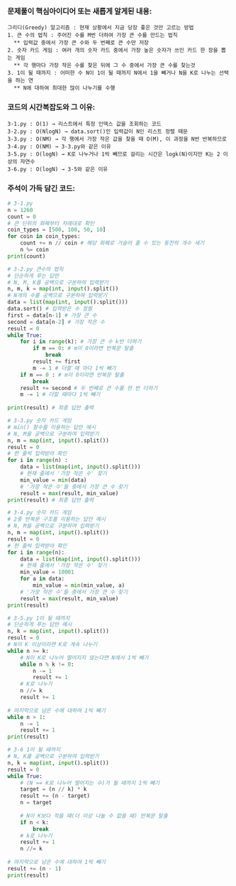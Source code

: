### 문제풀이 핵심아이디어 또는 새롭게 알게된 내용:

    그리디(Greedy) 알고리즘 : 현재 상황에서 지금 당장 좋은 것만 고르는 방법
    1. 큰 수의 법칙 : 주어진 수를 M번 더하여 가장 큰 수를 만드는 법칙
      ** 입력값 중에서 가장 큰 수와 두 번째로 큰 수만 저장
    2. 숫자 카드 게임 : 여러 개의 숫자 카드 중에서 가장 높은 숫자가 쓰인 카드 한 장을 뽑는 게임
      ** 각 행마다 가장 작은 수를 찾은 뒤에 그 수 중에서 가장 큰 수를 찾는것
    3. 1이 될 때까지 : 어떠한 수 N이 1이 될 때까지 N에서 1을 빼거나 N을 K로 나누는 선택을 하는 연
      ** N에 대하여 최대한 많이 나누기를 수행


### 코드의 시간복잡도와 그 이유:

    3-1.py : O(1) → 리스트에서 특정 인덱스 값을 조회하는 코드
    3-2.py : O(NlogN) → data.sort()인 입력값이 N인 리스트 정렬 때문
    3-3.py : O(NM) → 각 행에서 가장 작은 값을 찾을 때 O(M), 이 과정을 N번 반복하므로
    3-4.py : O(NM) → 3-3.py와 같은 이유
    3-5.py : O(logN) → K로 나누거나 1씩 빼므로 걸리는 시간은 logk(N)이지만 K는 2 이상의 자연수
    3-6.py : O(logN) → 3-5와 같은 이유


### 주석이 가득 담긴 코드:

```python
# 3-1.py 
n = 1260
count = 0
# 큰 단위의 화폐부터 차례대로 확인
coin_types = [500, 100, 50, 10]
for coin in coin_types:
    count += n // coin # 해당 화폐로 거슬러 줄 수 있는 동전의 개수 세기
    n %= coin
print(count)
```

```python
# 3-2.py 큰수의 법칙
# 단순하게 푸는 답안
# N, M, K를 공백으로 구분하여 입력받기
n, m, k = map(int, input().split())
# N개의 수를 공백으로 구분하여 입력받기
data = list(map(int, input().split()))
data.sort() # 입력받은 수 정렬
first = data[n-1] # 가장 큰 수
second = data[n-2] # 가장 작은 수
result = 0
while True:
    for i in range(k): # 가장 큰 수 k번 더하기
        if m == 0: # m이 0이라면 반복문 탈출
            break 
        result += first
        m -= 1 # 더할 때 마다 1씩 빼기
    if m == 0 : # m이 0이라면 반복문 탈출
        break
    result += second # 두 번째로 큰 수를 한 번 더하기
    m -= 1 # 더할 때마다 1씩 빼기
    
print(result) # 최종 답안 출력
```

```python
# 3-3.py 숫자 카드 게임
# min() 함수를 이용하는 답안 예시
# N, M을 공백으로 구분하여 입력받기
n, m = map(int, input().split())
result = 0
# 한 줄씩 입력받아 확인
for i in range(n) :
    data = list(map(int, input().split()))
    # 현재 줄에서 '가장 작은 수' 찾기
    min_value = min(data)
    # '가장 작은 수'들 중에서 가장 큰 수 찾기
    result = max(result, min_value)
print(result) # 최종 답안 출력
```

```python
# 3-4.py 숫자 카드 게임
# 2중 반복문 구조를 이용하는 답안 예시
# N, M을 공백으로 구분하여 입력받기
n, m = map(int, input().split())
result = 0
# 한 줄씩 입력받아 확인
for i in range(n):
    data = list(map(int, input().split()))
    # 현재 줄에서 '가장 작은 수' 찾기
    min_value = 10001
    for a in data:
        min_value = min(min_value, a)
    # '가장 작은 수'들 중에서 가장 큰 수 찾기
    result = max(result, min_value)
print(result)
```

```python
# 3-5.py 1이 될 때까지
# 단순하게 푸는 답안 예시
n, k = map(int, input().split())
result = 0
# N이 K 이상이라면 K로 계속 나누기
while n >= k:
    # N이 K로 나누어 떨어지지 않는다면 N에서 1씩 빼기
    while n % k != 0:
        n -= 1
        result += 1
    # K로 나누기
    n //= k
    result += 1
    
# 마지막으로 남은 수에 대하여 1씩 빼기
while n > 1:
    n -= 1
    result += 1
print(result)
```

```python
# 3-6 1이 될 때까지
# N, K를 공백으로 구분하여 입력받기
n, k = map(int, input().split())
result = 0
while True:
    # (N == K로 나누어 떨어지는 수)가 될 때까지 1씩 빼기
    target = (n // k) * k
    result += (n - target)
    n = target
    
    # N이 K보다 작을 때(더 이상 나눌 수 없을 때) 반복문 탈출
    if n < k:
        break
    # k로 나누기
    result += 1
    n //= k
    
# 마지막으로 남은 수에 대하여 1씩 빼기
result += (n - 1)
print(result) 
```
